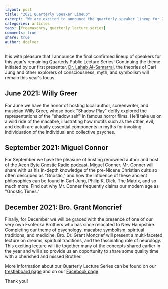 ```yaml
---
layout: post
title: "2021 Quarterly Speaker Lineup"
excerpt: "We are excited to announce the quarterly speaker lineup for 2021."
categories: articles
tags: [freemasonry, quarterly lecture series]
comments: true
share: true
author: dcalver
---
```


It is with pleasure that I announce the final confirmed lineup of speakers for this year's remaining Quarterly Public Lecture Series!  Continuing the theme initiated by our first presenter, [Dr. Lahab Al-Samarrai](/trestleboard/2021-alsamarrai), the theories of Carl Jung and other explorers of consciousness, myth, and symbolism will remain this year's focus.

## June 2021: Willy Greer

For June we have the honor of hosting local author, screenwriter, and
musician Willy Greer, whose book "Shadow Play" deftly explored the
representations of the "shadow self" in famous horror films. He'll take us
on a wild ride of the macabre, illustrating how motifs such as the other,
evil, and death are actually essential components in myths for invoking
individuation of the individual and collective psyches.

## September 2021: Miguel Connor

For September we have the pleasure of hosting renowned author and host of the [Aeon Byte Gnostic Radio podcast](https://thegodabovegod.com/), Miguel Conner. Mr. Conner will share with us his in-depth knowledge of the pre-Nicene Christian cults so often described as "Gnostic," and how the influence of these ancient philosophies can be found in Carl Jung, Philip K. Dick, The Matrix, and so much more. Find out why Mr. Conner frequently claims our modern age as "Gnostic Times."

## December 2021: Bro. Grant Moncrief

Finally, for December we will be graced with the presence of one of our very own Esoterika Brothers who has since relocated to New Hampshire.  Completing our theme of psychology, macabre symbolism, spiritual traditions, and medicine, Bro. Dr. Grant Moncrief will present a multi-faceted lecture on dreams, spiritual traditions, and the fascinating role of neurology. This exciting lecture will tie together many of the concepts shared earlier in the year and will also provide us an opportunity to share some quality time with a cherished and missed Brother.

More information about our Quarterly Lecture Series can be found on our [trestleboard page](/trestleboard) and on our [Facebook page](https://facebook.com/esoterikalodge.oregon).

Thank you!

